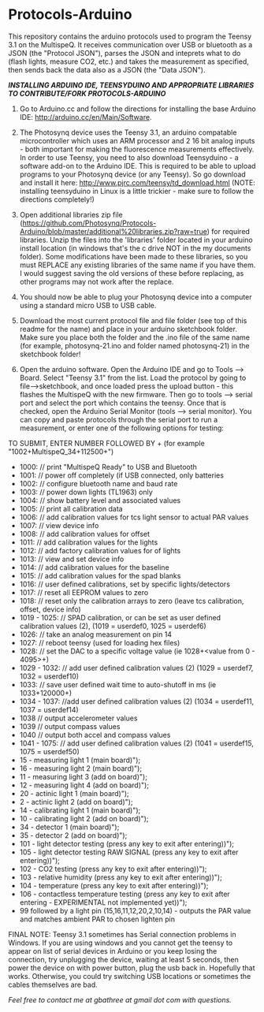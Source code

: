Protocols-Arduino
=================

This repository contains the arduino protocols used to program the Teensy 3.1 on the MultispeQ.  It receives communication over USB or bluetooth as a JSON (the "Protocol JSON"), parses the JSON and inteprets what to do (flash lights, measure CO2, etc.) and takes the measurement as specified, then sends back the data also as a JSON (the "Data JSON").

***INSTALLING ARDUINO IDE, TEENSYDUINO AND APPROPRIATE LIBRARIES TO CONTRIBUTE/FORK PROTOCOLS-ARDUINO***

1. Go to Arduino.cc and follow the directions for installing the base Arduino IDE:
http://arduino.cc/en/Main/Software.

2. The Photosynq device uses the Teensy 3.1, an arduino compatable microcontroller which uses an ARM processor and 2 16 bit analog inputs - both important for making the fluorescence measurements effectively.  In order to use Teensy, you need to also download Teensyduino - a software add-on to the Arduino IDE.  This is required to be able to upload programs to your Photosynq device (or any Teensy).  So go download and install it here:
http://www.pjrc.com/teensy/td_download.html
(NOTE: installing teensyduino in Linux is a little trickier - make sure to follow the directions completely!)

3. Open additional libraries zip file (https://github.com/Photosynq/Protocols-Arduino/blob/master/additional%20libraries.zip?raw=true) for required libraries.  Unzip the files into the 'libraries' folder located in your arduino install location (in windows that's the c drive NOT in the my documents folder).  Some modifications have been made to these libraries, so you must REPLACE any existing libraries of the same name if you have them.  I would suggest saving the old versions of these before replacing, as other programs may not work after the replace.

4. You should now be able to plug your Photosynq device into a computer using a standard micro USB to USB cable.  

5. Download the most current protocol file and file folder (see top of this readme for the name) and place in your arduino sketchbook folder.  Make sure you place both the folder and the .ino file of the same name (for example, photosynq-21.ino and folder named photosynq-21) in the sketchbook folder!

6. Open the arduino software.  Open the Arduino IDE and go to Tools --> Board.  Select "Teensy 3.1" from the list.  Load the protocol by going to file-->sketchbook, and once loaded press the upload button - this flashes the MultispeQ with the new firmware.  Then go to tools --> serial port and select the port which contains the teensy.  Once that is checked, open the Arduino Serial Monitor (tools --> serial monitor).  You can copy and paste protocols through the serial port to run a measurement, or enter one of the following options for testing:

TO SUBMIT, ENTER NUMBER FOLLOWED BY + (for example "1002+MultispeQ_34+112500+")
* 1000:     // print "MultispeQ Ready" to USB and Bluetooth
* 1001:     // power off completely (if USB connected, only batteries
* 1002:     // configure bluetooth name and baud rate
* 1003:     // power down lights (TL1963) only
* 1004:     // show battery level and associated values
* 1005:     // print all calibration data
* 1006:    // add calibration values for tcs light sensor to actual PAR values     
* 1007:     // view device info
* 1008:    // add calibration values for offset  
* 1011:   // add calibration values for the lights     
* 1012:   // add factory calibration values for of lights    
* 1013:     // view and set device info      
* 1014:   // add calibration values for the baseline  
* 1015:   // add calibration values for the spad blanks
* 1016:     // user defined calibrations, set by specific lights/detectors
* 1017:     // reset all EEPROM values to zero
* 1018:     // reset only the calibration arrays to zero (leave tcs calibration, offset, device info)
* 1019 - 1025:   // SPAD calibration, or can be set as user defined calibration values (2), (1019 = userdef0, 1025 = userdef6)
* 1026:     // take an analog measurement on pin 14
* 1027:     // reboot teensy (used for loading hex files)
* 1028:     // set the DAC to a specific voltage value (ie 1028+<value from 0 - 4095>+)
* 1029 - 1032:     // add user defined calibration values (2) (1029 = userdef7, 1032 = userdef10)
* 1033:     // save user defined wait time to auto-shutoff in ms (ie 1033+120000+)
* 1034 - 1037: //add user defined calibration values (2) (1034 = userdef11, 1037 = userdef14)
* 1038      // output accelerometer values
* 1039      // output compass values
* 1040      // output both accel and compass values
* 1041 - 1075: // add user defined calibration values (2) (1041 = userdef15, 1075 = userdef50)
* 15 - measuring light 1 (main board)");
* 16 - measuring light 2 (main board)");
* 11 - measuring light 3 (add on board)");
* 12 - measuring light 4 (add on board)");
* 20 - actinic light 1 (main board)");
* 2 - actinic light 2 (add on board)");
* 14 - calibrating light 1 (main board)");
* 10 - calibrating light 2 (add on board)");
* 34 - detector 1 (main board)");
* 35 - detector 2 (add on board)");
* 101 - light detector testing (press any key to exit after entering))");
* 105 - light detector testing RAW SIGNAL (press any key to exit after entering))");
* 102 - CO2 testing (press any key to exit after entering))");
* 103 - relative humidity (press any key to exit after entering))");
* 104 - temperature (press any key to exit after entering))");
* 106 - contactless temperature testing (press any key to exit after entering - EXPERIMENTAL not implemented yet))");
* 99 followed by a light pin (15,16,11,12,20,2,10,14) - outputs the PAR value and matches ambient PAR to chosen lighten pin

FINAL NOTE: Teensy 3.1 sometimes has Serial connection problems in Windows.  If you are using windows and you cannot get the teensy to appear on list of serial devices in Arduino or you keep losing the connection, try unplugging the device, waiting at least 5 seconds, then power the device on with power button, plug the usb back in.  Hopefully that works.  Otherwise, you could try switching USB locations or sometimes the cables themselves are bad.


_Feel free to contact me at gbathree at gmail dot com with questions._
